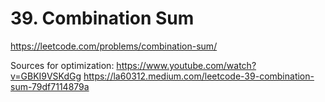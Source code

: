 # 39. Combination Sum

https://leetcode.com/problems/combination-sum/

Sources for optimization:
https://www.youtube.com/watch?v=GBKI9VSKdGg
https://la60312.medium.com/leetcode-39-combination-sum-79df7114879a